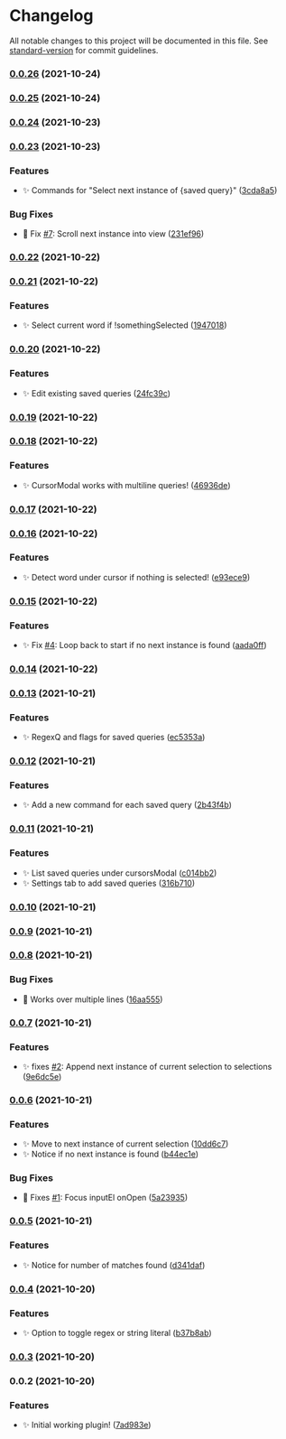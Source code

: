 # Changelog

All notable changes to this project will be documented in this file. See [standard-version](https://github.com/conventional-changelog/standard-version) for commit guidelines.

### [0.0.26](https://github.com/SkepticMystic/advanced-cursors/compare/0.0.25...0.0.26) (2021-10-24)

### [0.0.25](https://github.com/SkepticMystic/advanced-cursors/compare/0.0.24...0.0.25) (2021-10-24)

### [0.0.24](https://github.com/SkepticMystic/advanced-cursors/compare/0.0.23...0.0.24) (2021-10-23)

### [0.0.23](https://github.com/SkepticMystic/advanced-cursors/compare/0.0.22...0.0.23) (2021-10-23)


### Features

* :sparkles: Commands for "Select next instance of {saved query}" ([3cda8a5](https://github.com/SkepticMystic/advanced-cursors/commit/3cda8a5e88a4e53487c2c97b0c4a280c9e19fa86))


### Bug Fixes

* :bug: Fix [#7](https://github.com/SkepticMystic/advanced-cursors/issues/7): Scroll next instance into view ([231ef96](https://github.com/SkepticMystic/advanced-cursors/commit/231ef960c26f71738668a7f0ff9ec8cc8de368ef))

### [0.0.22](https://github.com/SkepticMystic/advanced-cursors/compare/0.0.21...0.0.22) (2021-10-22)

### [0.0.21](https://github.com/SkepticMystic/advanced-cursors/compare/0.0.20...0.0.21) (2021-10-22)


### Features

* :sparkles: Select current word if !somethingSelected ([1947018](https://github.com/SkepticMystic/advanced-cursors/commit/19470187368dfd2307715914f0031b383fc7c8ca))

### [0.0.20](https://github.com/SkepticMystic/advanced-cursors/compare/0.0.19...0.0.20) (2021-10-22)


### Features

* :sparkles: Edit existing saved queries ([24fc39c](https://github.com/SkepticMystic/advanced-cursors/commit/24fc39c2e1690d7c53b6bdeceb496e5a1af8fbf2))

### [0.0.19](https://github.com/SkepticMystic/advanced-cursors/compare/0.0.18...0.0.19) (2021-10-22)

### [0.0.18](https://github.com/SkepticMystic/advanced-cursors/compare/0.0.17...0.0.18) (2021-10-22)


### Features

* :sparkles: CursorModal works with multiline queries! ([46936de](https://github.com/SkepticMystic/advanced-cursors/commit/46936de6cfa5d4ebb0c3e2da2da1720a36579785))

### [0.0.17](https://github.com/SkepticMystic/advanced-cursors/compare/0.0.16...0.0.17) (2021-10-22)

### [0.0.16](https://github.com/SkepticMystic/advanced-cursors/compare/0.0.15...0.0.16) (2021-10-22)


### Features

* :sparkles: Detect word under cursor if nothing is selected! ([e93ece9](https://github.com/SkepticMystic/advanced-cursors/commit/e93ece95b2af1c13d3e450364e4a59759f8d6bff))

### [0.0.15](https://github.com/SkepticMystic/advanced-cursors/compare/0.0.14...0.0.15) (2021-10-22)


### Features

* :sparkles: Fix [#4](https://github.com/SkepticMystic/advanced-cursors/issues/4): Loop back to start if no next instance is found ([aada0ff](https://github.com/SkepticMystic/advanced-cursors/commit/aada0ff8626ee3cdc2cb363eb9652e68f82ba324))

### [0.0.14](https://github.com/SkepticMystic/advanced-cursors/compare/0.0.13...0.0.14) (2021-10-22)

### [0.0.13](https://github.com/SkepticMystic/advanced-cursors/compare/0.0.12...0.0.13) (2021-10-21)


### Features

* :sparkles: RegexQ and flags for saved queries ([ec5353a](https://github.com/SkepticMystic/advanced-cursors/commit/ec5353a2481bd193634cbaf8d0198763de1993d7))

### [0.0.12](https://github.com/SkepticMystic/advanced-cursors/compare/0.0.11...0.0.12) (2021-10-21)


### Features

* :sparkles: Add a new command for each saved query ([2b43f4b](https://github.com/SkepticMystic/advanced-cursors/commit/2b43f4b6cfea1679bc02b2470816ccc5abf48ea3))

### [0.0.11](https://github.com/SkepticMystic/advanced-cursors/compare/0.0.10...0.0.11) (2021-10-21)


### Features

* :sparkles: List saved queries under cursorsModal ([c014bb2](https://github.com/SkepticMystic/advanced-cursors/commit/c014bb2a68b61145fd9e7724a9e2e4c2b7f1efa2))
* :sparkles: Settings tab to add saved queries ([316b710](https://github.com/SkepticMystic/advanced-cursors/commit/316b7105982e7fcf4d6655c2319d2ab7ab0cda84))

### [0.0.10](https://github.com/SkepticMystic/advanced-cursors/compare/0.0.9...0.0.10) (2021-10-21)

### [0.0.9](https://github.com/SkepticMystic/advanced-cursors/compare/0.0.8...0.0.9) (2021-10-21)

### [0.0.8](https://github.com/SkepticMystic/advanced-cursors/compare/0.0.7...0.0.8) (2021-10-21)


### Bug Fixes

* :bug: Works over multiple lines ([16aa555](https://github.com/SkepticMystic/advanced-cursors/commit/16aa55545ae1dd076c7b40a8eb7d61256cb9bb62))

### [0.0.7](https://github.com/SkepticMystic/advanced-cursors/compare/0.0.6...0.0.7) (2021-10-21)


### Features

* :sparkles: fixes [#2](https://github.com/SkepticMystic/advanced-cursors/issues/2): Append next instance of current selection to selections ([9e6dc5e](https://github.com/SkepticMystic/advanced-cursors/commit/9e6dc5eaa807f292f9fda7592f051741249d3c82))

### [0.0.6](https://github.com/SkepticMystic/advanced-cursors/compare/0.0.5...0.0.6) (2021-10-21)


### Features

* :sparkles: Move to next instance of current selection ([10dd6c7](https://github.com/SkepticMystic/advanced-cursors/commit/10dd6c754854919b1e574dd63994d57d840777f3))
* :sparkles: Notice if no next instance is found ([b44ec1e](https://github.com/SkepticMystic/advanced-cursors/commit/b44ec1eebea94d50c03fbc8928c0244a05247039))


### Bug Fixes

* :bug: Fixes [#1](https://github.com/SkepticMystic/advanced-cursors/issues/1): Focus inputEl onOpen ([5a23935](https://github.com/SkepticMystic/advanced-cursors/commit/5a23935bd0e65cf4124349b0b07168b42c708c36))

### [0.0.5](https://github.com/SkepticMystic/advanced-cursors/compare/0.0.4...0.0.5) (2021-10-21)


### Features

* :sparkles: Notice for number of matches found ([d341daf](https://github.com/SkepticMystic/advanced-cursors/commit/d341dafe81b2a30f10df1c05ae93aa43f71d6597))

### [0.0.4](https://github.com/SkepticMystic/advanced-cursors/compare/0.0.3...0.0.4) (2021-10-20)


### Features

* :sparkles: Option to toggle regex or string literal ([b37b8ab](https://github.com/SkepticMystic/advanced-cursors/commit/b37b8ab3bd51f7e9fab44902961550d01bf256aa))

### [0.0.3](https://github.com/SkepticMystic/advanced-cursors/compare/0.0.2...0.0.3) (2021-10-20)

### 0.0.2 (2021-10-20)


### Features

* :sparkles: Initial working plugin! ([7ad983e](https://github.com/SkepticMystic/advanced-cursors/commit/7ad983ed2b0f0bd0d0ac11693efe9d16d429196f))
